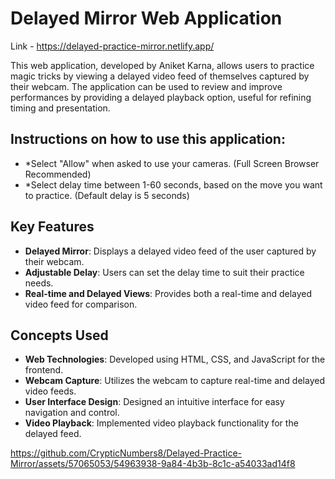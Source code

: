 # Delayed Mirror Web Application
Link -  https://delayed-practice-mirror.netlify.app/

This web application, developed by Aniket Karna, allows users to practice magic tricks by viewing a delayed video feed of themselves captured by their webcam. The application can be used to review and improve performances by providing a delayed playback option, useful for refining timing and presentation.

## Instructions on how to use this application:
- *Select "Allow" when asked to use your cameras. (Full Screen Browser Recommended)
- *Select delay time between 1-60 seconds, based on the move you want to practice. (Default delay is 5 seconds)

## Key Features
- **Delayed Mirror**: Displays a delayed video feed of the user captured by their webcam.
- **Adjustable Delay**: Users can set the delay time to suit their practice needs.
- **Real-time and Delayed Views**: Provides both a real-time and delayed video feed for comparison.

## Concepts Used
- **Web Technologies**: Developed using HTML, CSS, and JavaScript for the frontend.
- **Webcam Capture**: Utilizes the webcam to capture real-time and delayed video feeds.
- **User Interface Design**: Designed an intuitive interface for easy navigation and control.
- **Video Playback**: Implemented video playback functionality for the delayed feed.



https://github.com/CrypticNumbers8/Delayed-Practice-Mirror/assets/57065053/54963938-9a84-4b3b-8c1c-a54033ad14f8

